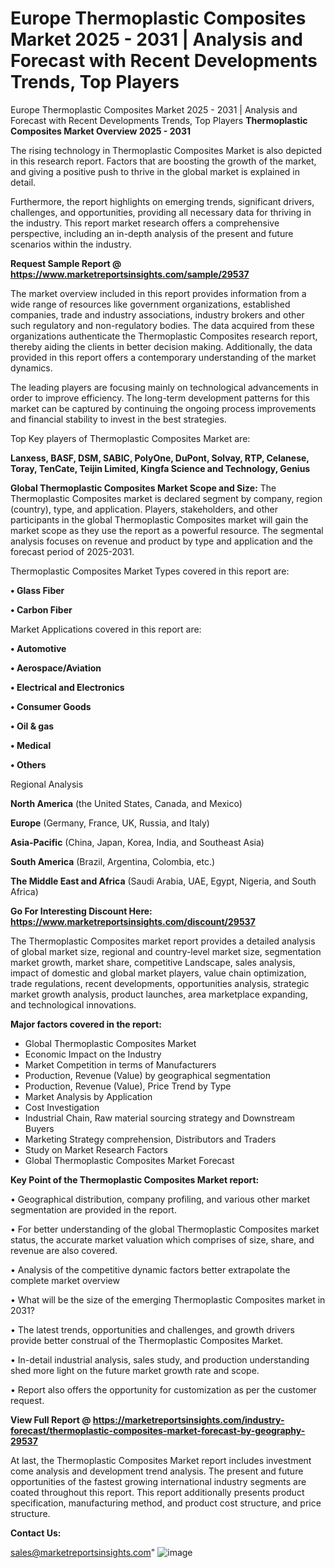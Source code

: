 # Europe Thermoplastic Composites Market 2025 - 2031 | Analysis and Forecast with Recent Developments Trends, Top Players
Europe Thermoplastic Composites Market 2025 - 2031 | Analysis and Forecast with Recent Developments Trends, Top Players
<Strong> Thermoplastic Composites Market Overview 2025 - 2031</strong>

The rising technology in Thermoplastic Composites Market is also depicted in this research report. Factors that are boosting the growth of the market, and giving a positive push to thrive in the global market is explained in detail.

Furthermore, the report highlights on emerging trends, significant drivers, challenges, and opportunities, providing all necessary data for thriving in the industry. This report market research offers a comprehensive perspective, including an in-depth analysis of the present and future scenarios within the industry.

<strong>Request Sample Report @ <a href=https://www.marketreportsinsights.com/sample/29537>https://www.marketreportsinsights.com/sample/29537</a></strong>

The market overview included in this report provides information from a wide range of resources like government organizations, established companies, trade and industry associations, industry brokers and other such regulatory and non-regulatory bodies. The data acquired from these organizations authenticate the Thermoplastic Composites research report, thereby aiding the clients in better decision making. Additionally, the data provided in this report offers a contemporary understanding of the market dynamics.

The leading players are focusing mainly on technological advancements in order to improve efficiency. The long-term development patterns for this market can be captured by continuing the ongoing process improvements and financial stability to invest in the best strategies.

Top Key players of Thermoplastic Composites Market are:

<strong>Lanxess, BASF, DSM, SABIC, PolyOne, DuPont, Solvay, RTP, Celanese, Toray, TenCate, Teijin Limited, Kingfa Science and Technology, Genius</strong>

<strong><b>Global Thermoplastic Composites Market Scope and Size:</b></strong>
The Thermoplastic Composites market is declared segment by company, region (country), type, and application. Players, stakeholders, and other participants in the global Thermoplastic Composites market will gain the market scope as they use the report as a powerful resource. The segmental analysis focuses on revenue and product by type and application and the forecast period of 2025-2031.

Thermoplastic Composites Market Types covered in this report are:

<strong>• Glass Fiber

• Carbon Fiber</strong>

Market Applications covered in this report are:

<strong>• Automotive

• Aerospace/Aviation

• Electrical and Electronics

• Consumer Goods

• Oil & gas

• Medical

• Others</strong> 

Regional Analysis

<strong>North America</strong> (the United States, Canada, and Mexico)

<strong>Europe</strong> (Germany, France, UK, Russia, and Italy)

<strong>Asia-Pacific</strong> (China, Japan, Korea, India, and Southeast Asia)

<strong>South America</strong> (Brazil, Argentina, Colombia, etc.)

<strong>The Middle East and Africa</strong> (Saudi Arabia, UAE, Egypt, Nigeria, and South Africa)

<strong>Go For Interesting Discount Here: <a href=https://www.marketreportsinsights.com/discount/29537>https://www.marketreportsinsights.com/discount/29537</a></strong>

The Thermoplastic Composites market report provides a detailed analysis of global market size, regional and country-level market size, segmentation market growth, market share, competitive Landscape, sales analysis, impact of domestic and global market players, value chain optimization, trade regulations, recent developments, opportunities analysis, strategic market growth analysis, product launches, area marketplace expanding, and technological innovations.

<strong><b>Major factors covered in the report:</b></strong>
<ul>
  <li>Global Thermoplastic Composites Market </li>
  <li>Economic Impact on the Industry</li>
  <li>Market Competition in terms of Manufacturers</li>
  <li>Production, Revenue (Value) by geographical segmentation</li>
  <li>Production, Revenue (Value), Price Trend by Type</li>
  <li>Market Analysis by Application</li>
  <li>Cost Investigation</li>
  <li>Industrial Chain, Raw material sourcing strategy and Downstream Buyers</li>
  <li>Marketing Strategy comprehension, Distributors and Traders</li>
  <li>Study on Market Research Factors</li>
  <li>Global Thermoplastic Composites Market Forecast</li>
</ul>

<strong><b>Key Point of the Thermoplastic Composites Market report:</b></strong>

• Geographical distribution, company profiling, and various other market segmentation are provided in the report.

• For better understanding of the global Thermoplastic Composites market status, the accurate market valuation which comprises of size, share, and revenue are also covered.

• Analysis of the competitive dynamic factors better extrapolate the complete market overview

• What will be the size of the emerging Thermoplastic Composites market in 2031?

• The latest trends, opportunities and challenges, and growth drivers provide better construal of the Thermoplastic Composites Market.

• In-detail industrial analysis, sales study, and production understanding shed more light on the future market growth rate and scope.

• Report also offers the opportunity for customization as per the customer request.

<strong><b>View Full Report @ <a href=https://marketreportsinsights.com/industry-forecast/thermoplastic-composites-market-forecast-by-geography-29537>https://marketreportsinsights.com/industry-forecast/thermoplastic-composites-market-forecast-by-geography-29537</a></b></strong>


At last, the Thermoplastic Composites Market report includes investment come analysis and development trend analysis. The present and future opportunities of the fastest growing international industry segments are coated throughout this report. This report additionally presents product specification, manufacturing method, and product cost structure, and price structure.

<strong>Contact Us:</strong>

sales@marketreportsinsights.com"
![image](https://github.com/user-attachments/assets/a6a8e5c9-1332-4b40-8cd7-7eddf92bb076)
